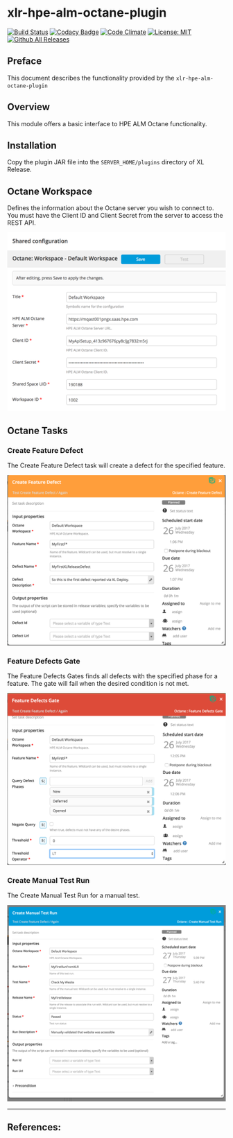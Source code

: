 # xlr-hpe-alm-octane-plugin

[![Build Status](https://travis-ci.org/xebialabs-community/xlr-hpe-alm-octane-plugin.svg?branch=master)](https://travis-ci.org/xebialabs-community/xlr-hpe-alm-octane-plugin)
[![Codacy Badge](https://api.codacy.com/project/badge/Grade/41acaeab16624f9fa221304eaaf62d20)](https://www.codacy.com/app/erasmussen39/xlr-hpe-alm-octane-plugin?utm_source=github.com&amp;utm_medium=referral&amp;utm_content=xebialabs-community/xlr-hpe-alm-octane-plugin&amp;utm_campaign=Badge_Grade)
[![Code Climate](https://codeclimate.com/github/xebialabs-community/xlr-hpe-alm-octane-plugin/badges/gpa.svg)](https://codeclimate.com/github/xebialabs-community/xlr-hpe-alm-octane-plugin)
[![License: MIT][xlr-bitbucket-plugin-license-image] ][xlr-bitbucket-plugin-license-url]
[![Github All Releases][xlr-bitbucket-plugin-downloads-image]]()

[xlr-bitbucket-plugin-license-image]: https://img.shields.io/badge/License-MIT-yellow.svg
[xlr-bitbucket-plugin-license-url]: https://opensource.org/licenses/MIT
[xlr-bitbucket-plugin-downloads-image]: https://img.shields.io/github/downloads/xebialabs-community/xlr-hpe-alm-octane-plugin/total.svg


## Preface
This document describes the functionality provided by the `xlr-hpe-alm-octane-plugin`

## Overview
This module offers a basic interface to HPE ALM Octane functionality.

## Installation
Copy the plugin JAR file into the `SERVER_HOME/plugins` directory of XL Release.

## Octane Workspace
Defines the information about the Octane server you wish to connect to. You must have the Client ID and Client Secret from the server to access the REST API.

![OctaneSharedConfigurationItem](images/octane_shared_config.png)

## Octane Tasks

### Create Feature Defect
The Create Feature Defect task will create a defect for the specified feature.

![OctaneCreateFeatureDefect](images/octane_create_feature_defect.png)

### Feature Defects Gate
The Feature Defects Gates finds all defects with the specified phase for a feature. The gate will fail when the desired condition is not met.

![OctaneFeatureDefectsGate](images/octane_feature_defect_gate.png)

### Create Manual Test Run
The Create Manual Test Run for a manual test. 

![OctaneFeatureDefectsGate](images/octane_create_manual_test_run.png)



---

## References:
